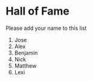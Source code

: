 
# Hall of Fame
Please add your name to this list

1. Jose
2. Alex
3. Benjamin
4. Nick
5. Matthew
6. Lexi
